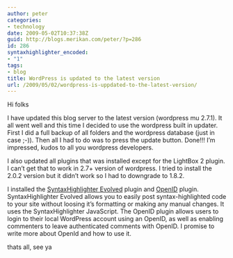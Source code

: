 ```yaml
---
author: peter
categories:
- technology
date: 2009-05-02T10:37:38Z
guid: http://blogs.merikan.com/peter/?p=286
id: 286
syntaxhighlighter_encoded:
- "1"
tags:
- blog
title: WordPress is updated to the latest version
url: /2009/05/02/wordpress-is-uppdated-to-the-latest-version/
---
```


Hi folks

I have updated this blog server to the latest version (wordpress mu 2.7.1). It all went well and this time I decided to use the wordpress built in updater. First I did a full backup of all folders and the wordpress database (just in case ;-)). Then all I had to do was to press the update button. Done!!! I’m impressed, kudos to all you wordpress developers.

I also updated all plugins that was installed except for the LightBox 2 plugin. I can’t get that to work in 2.7+ version of wordpress. I tried to install the 2.0.2 version but it didn’t work so I had to downgrade to 1.8.2.

I installed the [SyntaxHighlighter Evolved](http://www.viper007bond.com/wordpress-plugins/syntaxhighlighter/) plugin and [OpenID](http://wordpress.org/extend/plugins/openid/) plugin. SyntaxHighlighter Evolved allows you to easily post syntax-highlighted code to your site without loosing it’s formatting or making any manual changes. It uses the SyntaxHighlighter JavaScript. The OpenID plugin allows users to login to their local WordPress account using an OpenID, as well as enabling commenters to leave authenticated comments with OpenID. I promise to write more about OpenId and how to use it.

thats all, see ya
